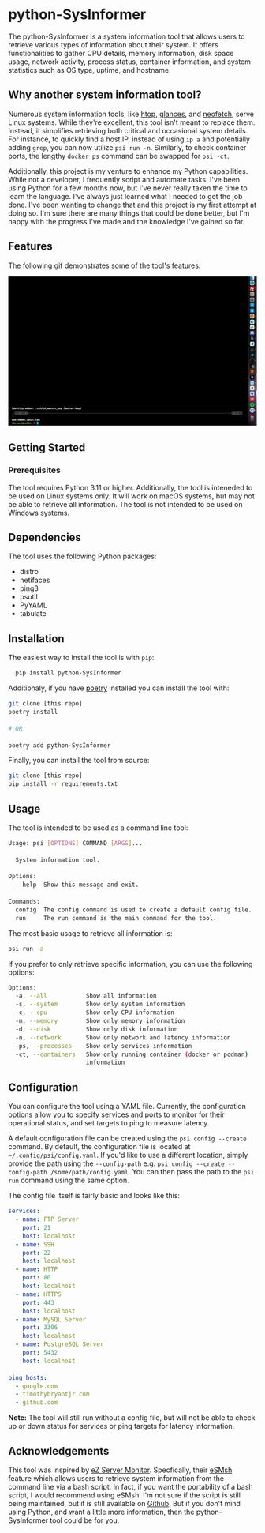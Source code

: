 # python-SysInformer

The python-SysInformer is a system information tool that allows users to retrieve various types of information about their system. It offers functionalities to gather CPU details, memory information, disk space usage, network activity, process status, container information, and system statistics such as OS type, uptime, and hostname.

## Why another system information tool?

Numerous system information tools, like [htop](https://htop.dev/), [glances](https://nicolargo.github.io/glances/), and [neofetch](https://github.com/dylanaraps/neofetch), serve Linux systems. While they're excellent, this tool isn't meant to replace them. Instead, it simplifies retrieving both critical and occasional system details. For instance, to quickly find a host IP, instead of using `ip a` and potentially adding `grep`, you can now utilize `psi run -n`. Similarly, to check container ports, the lengthy `docker ps` command can be swapped for `psi -ct`.

Additionally, this project is my venture to enhance my Python capabilities. While not a developer, I frequently script and automate tasks. I've been using Python for a few months now, but I've never really taken the time to learn the language. I've always just learned what I needed to get the job done. I've been wanting to change that and this project is my first attempt at doing so. I'm sure there are many things that could be done better, but I'm happy with the progress I've made and the knowledge I've gained so far.


## Features

The following gif demonstrates some of the tool's features:

![psi-gif](./images/psi.gif)

## Getting Started

### Prerequisites

The tool requires Python 3.11 or higher. Additionally, the tool is inteneded to be used on Linux systems only. It will work on macOS systems, but may not be able to retrieve all information. The tool is not intended to be used on Windows systems.

## Dependencies

The tool uses the following Python packages:

- distro
- netifaces
- ping3
- psutil
- PyYAML
- tabulate

## Installation

The easiest way to install the tool is with `pip`:

```bash
  pip install python-SysInformer
```

Additionaly, if you have [poetry](https://python-poetry.org/) installed you can install the tool with:

```bash
git clone [this repo]
poetry install

# OR

poetry add python-SysInformer
```

Finally, you can install the tool from source:

```bash
git clone [this repo]
pip install -r requirements.txt
```

## Usage

The tool is intended to be used as a command line tool:

```bash
Usage: psi [OPTIONS] COMMAND [ARGS]...

  System information tool.

Options:
  --help  Show this message and exit.

Commands:
  config  The config command is used to create a default config file.
  run     The run command is the main command for the tool.
```

The most basic usage to retrieve all information is:

```bash
psi run -a
```

If you prefer to only retrieve specific information, you can use the following options:

```bash
Options:
  -a, --all           Show all information
  -s, --system        Show only system information
  -c, --cpu           Show only CPU information
  -m, --memory        Show only memory information
  -d, --disk          Show only disk information
  -n, --network       Show only network and latency information
  -ps, --processes    Show only services information
  -ct, --containers   Show only running container (docker or podman)
                      information
```

## Configuration

You can configure the tool using a YAML file. Currently, the configuration options allow you to specify services and ports to monitor for their operational status, and set targets to ping to measure latency.

A default configuration file can be created using the `psi config --create` command. By default, the configuration file is located at `~/.config/psi/config.yaml`. If you'd like to use a different location, simply provide the path using the `--config-path` e.g. `psi config --create --config-path /some/path/config.yaml`. You can then pass the path to the `psi run` command using the same option.

The config file itself is fairly basic and looks like this:

```yaml
services:
  - name: FTP Server
    port: 21
    host: localhost
  - name: SSH
    port: 22
    host: localhost
  - name: HTTP
    port: 80
    host: localhost
  - name: HTTPS
    port: 443
    host: localhost
  - name: MySQL Server
    port: 3306
    host: localhost
  - name: PostgreSQL Server
    port: 5432
    host: localhost

ping_hosts:
  - google.com
  - timothybryantjr.com
  - github.com
```

**Note:** The tool will still run without a config file, but will not be able to check up or down status for services or ping targets for latency information.

## Acknowledgements

This tool was inspired by [eZ Server Monitor](https://www.ezservermonitor.com/). Specfically, their [eSMsh](https://www.ezservermonitor.com/esm-sh/features) feature which allows users to retrieve system information from the command line via a bash script. In fact, if you want the portability of a bash script, I would recommend using eSMsh. I'm not sure if the script is still being maintained, but it is still available on [Github](https://github.com/shevabam/ezservermonitor-sh). But if you don't mind using Python, and want a little more information, then the python-SysInformer tool could be for you.
